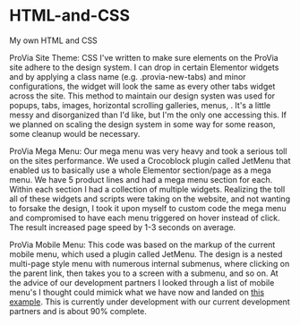 # HTML-and-CSS
My own HTML and CSS

ProVia Site Theme: 
CSS I've written to make sure elements on the ProVia site adhere to the design system. I can drop in certain Elementor widgets and by applying a class name (e.g. .provia-new-tabs) and minor configurations, the widget will look the same as every other tabs widget across the site. This method to maintain our design systen was used for popups, tabs, images, horizontal scrolling galleries, menus, . It's a little messy and disorganized than I'd like, but I'm the only one accessing this. If we planned on scaling the design system in some way for some reason, some cleanup would be necessary. 

ProVia Mega Menu:
Our mega menu was very heavy and took a serious toll on the sites performance. We used a Crocoblock plugin called JetMenu that enabled us to basically use a whole Elementor section/page as a mega menu. We have 5 product lines and had a mega menu section for each. Within each section I had a collection of multiple widgets. Realizing the toll all of these widgets and scripts were taking on the website, and not wanting to forsake the design, I took it upon myself to custom code the mega menu and compromised to have each menu triggered on hover instead of click. The result increased page speed by 1-3 seconds on average. 

ProVia Mobile Menu:
This code was based on the markup of the current mobile menu, which used a plugin called JetMenu. The design is a nested multi-page style menu with numerous internal submenus, where clicking on the parent link, then takes you to a screen with a submenu, and so on. At the advice of our development partners I looked through a list of mobile menu's I thought could mimick what we have now and landed on <a target="_blank" href="https://www.jqueryscript.net/demo/Multi-Level-Sidebar-Menu-HC-MobileNav/">this example</a>. This is currently under development with our current development partners and is about 90% complete. 
